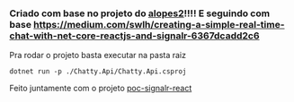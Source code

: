 ### Criado com base no projeto do [alopes2](https://github.com/alopes2/Medium-Chatty)!!!! E seguindo com base https://medium.com/swlh/creating-a-simple-real-time-chat-with-net-core-reactjs-and-signalr-6367dcadd2c6

Pra rodar o projeto basta executar na pasta raiz 

`dotnet run -p ./Chatty.Api/Chatty.Api.csproj`

Feito juntamente com o projeto [poc-signalr-react](https://github.com/odntht/poc-signalr-react)
